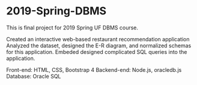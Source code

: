 # 2019-Spring-DBMS
This is final project for 2019 Spring UF DBMS course.

Created an interactive web-based restaurant recommendation application
Analyzed the dataset, designed the E-R diagram, and normalized schemas for this application.
Embeded designed complicated SQL queries into the application.

Front-end: HTML, CSS, Bootstrap 4
Backend-end: Node.js, oracledb.js
Database: Oracle SQL
